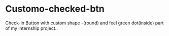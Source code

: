 # Customo-checked-btn

Check-in Button with custom shape -(round) and feel green dot(inside) part of my internship project..
